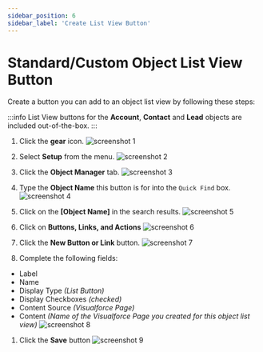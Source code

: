 ```yaml
---
sidebar_position: 6
sidebar_label: 'Create List View Button'
---
```


# Standard/Custom Object List View Button

Create a button you can add to an object list view by following these steps:

:::info
List View buttons for the **Account**, **Contact** and **Lead** objects are included out-of-the-box.
:::

1. Click the **gear** icon.
![screenshot 1](/img/home.png)

1. Select **Setup** from the menu.
![screenshot 2](/img/gear_menu.png)

1. Click the **Object Manager** tab.
![screenshot 3](/img/setup_home.png)

1. Type the **Object Name** this button is for into the `Quick Find` box.
![screenshot 4](/img/object_manager.png)

1. Click on the **[Object Name]** in the search results.
![screenshot 5](/img/object_manager_search.png)

1. Click on **Buttons, Links, and Actions**
![screenshot 6](/img/opportunity_object_home.png)

1. Click the **New Button or Link** button.
![screenshot 7](/img/buttons_links_actions_home.png)

1. Complete the following fields:
 - Label
 - Name
 - Display Type _(List Button)_
 - Display Checkboxes _(checked)_
 - Content Source _(Visualforce Page)_
 - Content _(Name of the Visualforce Page you created for this object list view)_
![screenshot 8](/img/new_listview_button.png)

1. Click the **Save** button
![screenshot 9](/img/new_listview_button.png)